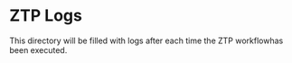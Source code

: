 # ZTP Logs
This directory will be filled with logs after each time the ZTP workflowhas been executed.